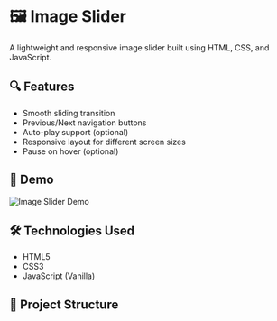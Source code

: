 # 🖼️ Image Slider

A lightweight and responsive image slider built using HTML, CSS, and JavaScript.

## 🔍 Features

-   Smooth sliding transition
-   Previous/Next navigation buttons
-   Auto-play support (optional)
-   Responsive layout for different screen sizes
-   Pause on hover (optional)

## 🚀 Demo

![Image Slider Demo](./preview.gif)

<!-- Or link to a live demo -->
<!-- [Live Demo](https://your-demo-link.com) -->

## 🛠️ Technologies Used

-   HTML5
-   CSS3
-   JavaScript (Vanilla)

## 📂 Project Structure
